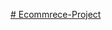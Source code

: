 [# Ecommrece-Project](https://drive.google.com/file/d/1BNV0eUywQSrd2Bg7Zw6p3Rks6qRLp4Mo/view?usp=sharing)
